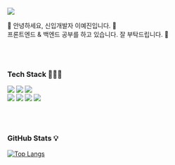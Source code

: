 
<br />

<img src="https://img.shields.io/badge/pos03167@naver.com-FF3670?style=flat-square&logo=gmail&logoColor=white"/>

👋 안녕하세요, 신입개발자 이예진입니다. 🚀<br />
프론트엔드 & 백엔드 공부를 하고 있습니다. 잘 부탁드립니다. 💖




<br />
<br />

### Tech Stack 👩🏻‍💻

<img src="https://img.shields.io/badge/SPRING-6DB33F?style=flat-square&logo=spring&logoColor=white"/> <img src="https://img.shields.io/badge/SPRING BOOT-6DB33F?style=flat-square&logo=springboot&logoColor=white"/> <img src="https://img.shields.io/badge/Java-007396?style=flat-square&logo=JAVA&logoColor=white" /> <br />
<img src="https://img.shields.io/badge/REACT-20232a?style=flat-square&logo=react&logoColor=61DAFB"/> <img src="https://img.shields.io/badge/HTML-E34F26?style=flat-square&logo=html5&logoColor=white"/> <img src="https://img.shields.io/badge/JAVA SCRIPT-F7DF1E?style=flat-square&logo=javascript&logoColor=white"/> <img src="https://img.shields.io/badge/CSS-1572B6?style=flat-square&logo=css3&logoColor=white"/> 

<br />
<br />

### GitHub Stats 💡  <br />
[![Top Langs](https://github-readme-stats.vercel.app/api/top-langs/?username=yaejin12&layout=compact)](https://github.com/yaejin12/github-readme-stats)



